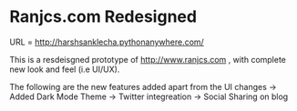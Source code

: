 # Ranjcs.com Redesigned

URL = http://harshsanklecha.pythonanywhere.com/

This is a resdeisgned prototype of http://www.ranjcs.com , with complete new look and feel (i.e UI/UX).

The following are the new features added apart from the UI changes
-> Added Dark Mode Theme
-> Twitter integreation
-> Social Sharing on blog


